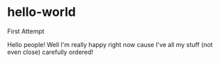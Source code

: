 # hello-world
First Attempt


Hello people!
Well I'm really happy right now cause I've all my stuff (not even close) carefully ordered!
